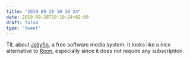 ```yaml
---
title: "2019 09 28 10 10 24"
date: 2019-09-28T10:10:24+02:00
draft: false
type: "tweet"
---
```

TIL about [Jellyfin](https://jellyfin.org), a free software media system. It looks like a nice alternative to [Roon](https://roonlabs.com), especially since it does not require any subscription.
